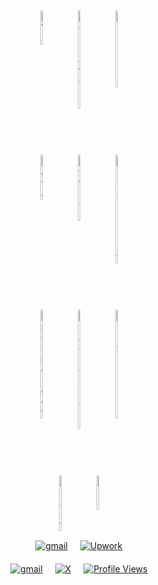<div align="center">
<div style="display: flex; justify-content: center; gap: 20px">
        <img width="6%" style="padding:5px" src="https://img.icons8.com/?size=100&id=33039&format=png&color=000000" alt="AWS" />
        <img width="6%" style="padding:5px" src="https://img.icons8.com/?size=100&id=WncR8Bcg5nE9&format=png&color=000000" alt="Terraform" />
        <img width="6%" style="padding:5px" src="https://img.icons8.com/?size=100&id=39292&format=png&color=000000" alt="Jenkins" />
</div>
<div style="padding:2rem"></div>
<div style="display: flex; justify-content: center; gap: 20px">
        <img width="6%" style="padding:5px" src="https://img.icons8.com/?size=100&id=13679&format=png&color=000000" alt="Java" />
        <img width="6%" style="padding:5px" src="https://img.icons8.com/?size=100&id=pIJdjOoL6KfU&format=png&color=000000" alt="Python" />
        <img width="6%" style="padding:5px" src="https://img.icons8.com/?size=100&id=108784&format=png&color=000000" alt="JavaScript" />
</div>
<div style="padding:2rem"></div>
<div style="display: flex; justify-content: center; gap: 20px">
        <img width="6%" style="padding:5px" src="https://img.icons8.com/?size=100&id=90519&format=png&color=000000" alt="Spring Boot" />
        <img width="6%" style="padding:5px" src="https://img.icons8.com/?size=100&id=0cRqPqlItA0E&format=png&color=000000" alt="Apache Spark" />
<img width="6%" style="padding:5px" src="https://img.icons8.com/?size=100&id=38561&format=png&color=000000" alt="PostgreSQL" />
</div>
<div style="padding:2rem"></div>
<div style="display: flex; justify-content: center; gap: 20px">
        <img width="6%" style="padding:5px" src="https://img.icons8.com/?size=100&id=NfbyHexzVEDk&format=png&color=000000" alt="React" />
        <img width="6%" style="padding:5px" src="https://img.icons8.com/?size=100&id=rY6agKizO9eb&format=png&color=000000" alt="Vue" />
</div>
<div style="display: flex; justify-content: center; gap: 20px"></div>
<div style="padding: 10px; display: flex; justify-content: center; gap: 20px">
    <a href="mailto:vakilhuzaifa@gmail.com" target="_blank"><img src="https://img.shields.io/badge/Gmail-black?logo=gmail" alt="gmail"></a>
    <a href="https://bit.ly/huzaifavakilupwork" target="_blank"><img src="https://img.shields.io/badge/Upwork-black?logo=upwork" alt="Upwork"></a>
</div>
<div style="padding: 10px; display: flex; justify-content: center; gap: 20px">
    <a href="https://www.linkedin.com/in/huzaifavakil/" target="_blank"><img src="https://img.shields.io/badge/Linkedin-black?logo=linkedin&logoColor=blue" alt="gmail"></a>
    <a href="https://x.com/Huzzi999" target="_blank"><img src="https://img.shields.io/badge/X-black?logo=X" alt="X"></a> 
    <a href="https://github.com/Huzaifa666" target="_blank"><img src="https://komarev.com/ghpvc/?username=Huzaifa666&color=lightgrey" alt="Profile Views"></a>
</div>
</div>
